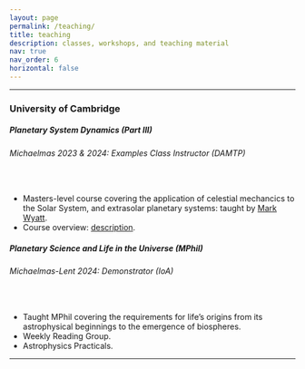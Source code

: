 ```yaml
---
layout: page
permalink: /teaching/
title: teaching
description: classes, workshops, and teaching material
nav: true
nav_order: 6
horizontal: false
---
```


---
<h3 class="mt-4">University of Cambridge</h3>

<!-- Planetary System Dynamics (Part III) -->
<div class="card mt-3">
  <div class="p-3">
    <div class="row">
      <div class="col-sm-10">
        <h5 id="comp311" class="card-title">Planetary System Dynamics (Part III)</h5>
        <h6 class="card-subtitle font-italic">Michaelmas 2023 & 2024: Examples Class Instructor (DAMTP)</h6>
      </div>
    </div>
    <br>
    <ul>
      <li class="font-weight:200">Masters-level course covering the application of celestial mechancics to the Solar System, and extrasolar planetary systems: taught by <a href="https://www.ast.cam.ac.uk/people/Mark.Wyatt">Mark Wyatt</a>.</li>
      <li class="font-weight:200">Course overview: <a href="/assets/pdf/teaching/PSD_overview.pdf">description</a>.</li>
    </ul>
  </div>
</div>


<!-- PSLU MPhil -->
<div class="card mt-3">
  <div class="p-3">
    <div class="row">
      <div class="col-sm-10">
        <h5 id="comp311" class="card-title">Planetary Science and Life in the Universe (MPhil)</h5>
        <h6 class="card-subtitle font-italic">Michaelmas-Lent 2024: Demonstrator (IoA)</h6>
      </div>
    </div>
    <br>
    <ul>
      <li class="font-weight:200">Taught MPhil covering the requirements for life’s origins from its astrophysical beginnings to the emergence of biospheres.</li>
      <li class="font-weight:200">Weekly Reading Group.</li>
      <li class="font-weight:200">Astrophysics Practicals.</li>
    </ul>
  </div>
</div>

---